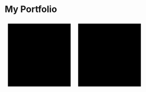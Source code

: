<!DOCTYPE html>
<html lang="en">
<head>
  <meta charset="UTF-8">
  <meta name="viewport" content="width=device-width, initial-scale=1.0">
  <title>My GitHub Portfolio</title>
</head>
<body>
  <h1>My Portfolio</h1>
  
  <!-- Project 1 -->
  <div style="position: relative; width: 200px; height: 200px; background-color: black; display: inline-block; margin: 10px;">
    <a href="https://github.com/your-username/project1" target="_blank">
      <img src="project1-image.jpg" alt="Project 1" 
           style="width: 100%; height: 100%; position: absolute; top: 0; left: 0; opacity: 0; transition: opacity 0.5s;">
    </a>
  </div>
  
  <!-- Project 2 -->
  <div style="position: relative; width: 200px; height: 200px; background-color: black; display: inline-block; margin: 10px;">
    <a href="https://github.com/your-username/project2" target="_blank">
      <img src="project2-image.jpg" alt="Project 2" 
           style="width: 100%; height: 100%; position: absolute; top: 0; left: 0; opacity: 0; transition: opacity 0.5s;">
    </a>
  </div>

  <!-- Add more projects as needed -->

  <script>
    // JavaScript to reveal image on hover
    document.querySelectorAll('div').forEach(div => {
      div.addEventListener('mouseover', () => {
        div.querySelector('img').style.opacity = '1';
      });
      div.addEventListener('mouseout', () => {
        div.querySelector('img').style.opacity = '0';
      });
    });
  </script>
</body>
</html>

